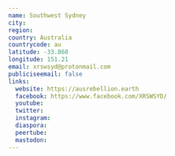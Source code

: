 ```yaml
---
name: Southwest Sydney
city:
region:
country: Australia
countrycode: au
latitude: -33.868
longitude: 151.21
email: xrswsyd@protonmail.com
publiciseemail: false
links:
  website: https://ausrebellion.earth
  facebook: https://www.facebook.com/XRSWSYD/
  youtube:
  twitter:
  instagram:
  diaspora:
  peertube:
  mastodon:
---
```

